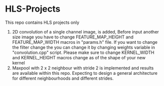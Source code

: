 # HLS-Projects
This repo contains HLS projects only

1) 2D convolution of a single channel image, is added, Before input another size image you have to change FEATURE_MAP_HEIGHT and FEATURE_MAP_WIDTH macros in "params.h" file. If you want to change the filter change the you can change it by changing weights variable in "convolution.cpp" script. Please make sure to change KERNEL_WIDTH and KERNEL_HEIGHT macros change as of the shape of your new kernel
2) Maxpool with 2 x 2 neighbour with stride 2 is implemented and results are available within this repo. Expecting to design a general architecture for different neighbourhoods and different strides. 